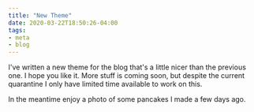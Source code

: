 ```yaml
---
title: "New Theme"
date: 2020-03-22T18:50:26-04:00
tags:
- meta
- blog
---
```


I've written a new theme for the blog that's a little nicer than the previous one. I hope you like it. More stuff is coming soon, but despite the current quarantine I only have limited time available to work on this.

In the meantime enjoy a photo of some pancakes I made a few days ago.
